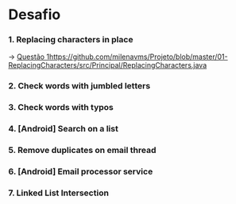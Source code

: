 # Desafio

### 1. Replacing characters in place
-> [Questão 1](/)https://github.com/milenavms/Projeto/blob/master/01-ReplacingCharacters/src/Principal/ReplacingCharacters.java
### 2. Check words with jumbled letters
### 3. Check words with typos
### 4. [Android] Search on a list
### 5. Remove duplicates on email thread
### 6. [Android] Email processor service
### 7. Linked List Intersection
